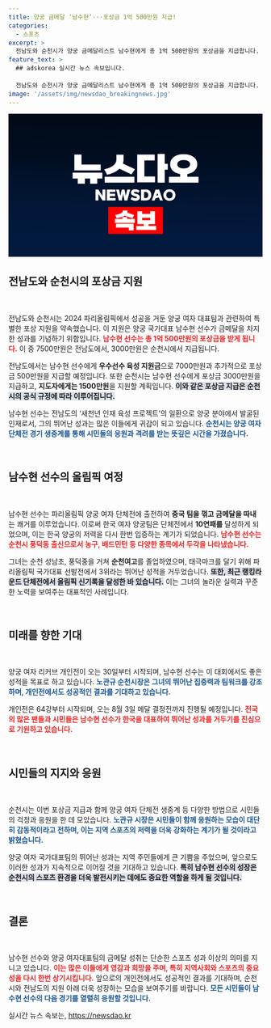 ```yaml
---
title: 양궁 금메달 ‘남수현’···포상금 1억 500만원 지급!
categories:
  - 스포츠
excerpt: >
  전남도와 순천시가 양궁 금메달리스트 남수현에게 총 1억 500만원의 포상금을 지급합니다. 10연패의 역사를 가진 국가대표 팀에 속한 그녀의 예열된 개인전 기대감이 고조됩니다!
feature_text: >
  ## adskorea 실시간 뉴스 속보입니다.

  전남도와 순천시가 양궁 금메달리스트 남수현에게 총 1억 500만원의 포상금을 지급합니다. 10연패의 역사를 가진 국가대표 팀에 속한 그녀의 예열된 개인전 기대감이 고조됩니다!
image: '/assets/img/newsdao_breakingnews.jpg'
---
```


<p><img src="/assets/img/newsdao_breakingnews.jpg" alt="adskorea 속보" /></p>

<h2 data-ke-size="size26">전남도와 순천시의 포상금 지원</h2>

<p data-ke-size="size16">&nbsp;</p>

<p>전남도와 순천시는 2024 파리올림픽에서 성공을 거둔 양궁 여자 대표팀과 관련하여 특별한 포상 지원을 약속했습니다. 이 지원은 양궁 국가대표 남수현 선수가 금메달을 차지한 성과를 기념하기 위함입니다. <b><span style="color: #ee2323;">남수현 선수는 총 1억 500만원의 포상금을 받게 됩니다.</span></b> 이 중 7500만원은 전남도에서, 3000만원은 순천시에서 지급됩니다. </p>

<p>전남도에서는 남수현 선수에게 <strong>우수선수 육성 지원금</strong>으로 7000만원과 추가적으로 포상금 500만원을 지급할 예정입니다. 또한 순천시는 남수현 선수에게 포상금 3000만원을 지급하고, <strong>지도자에게는 1500만원</strong>을 지원할 계획입니다. <b><span style="background-color: #21538527;">이와 같은 포상금 지급은 순천시의 공식 규정에 따라 이루어집니다.</span></b></p>

<p>남수현 선수는 전남도의 ‘새천년 인재 육성 프로젝트’의 일환으로 양궁 분야에서 발굴된 인재로서, 그의 뛰어난 성과는 많은 이들에게 귀감이 되고 있습니다.  <b><span style="color: #1a5490;">순천시는 양궁 여자 단체전 경기 생중계를 통해 시민들의 응원과 격려를 받는 뜻깊은 시간을 가졌습니다.</span></b></p>

<p data-ke-size="size16">&nbsp;</p>

<h2 data-ke-size="size26">남수현 선수의 올림픽 여정</h2>

<p data-ke-size="size16">&nbsp;</p>

<p>남수현 선수는 파리올림픽 양궁 여자 단체전에 출전하여 <strong>중국 팀을 꺾고 금메달을 따내</strong>는 쾌거를 이루었습니다. 이로써 한국 여자 양궁팀은 단체전에서 <strong>10연패를</strong> 달성하게 되었으며, 이는 한국 양궁의 저력을 다시 한번 입증하는 계기가 되었습니다. <b><span style="color: #ee2323;">남수현 선수는 순천시 풍덕동 출신으로서 농구, 배드민턴 등 다양한 종목에서 두각을 나타냈습니다.</span></b> </p>

<p>그녀는 순천 성남초, 풍덕중을 거쳐 <strong>순천여고</strong>를 졸업하였으며, 태극마크를 달기 위해 파리올림픽 국가대표 선발전에서 3위라는 뛰어난 성적을 거두었습니다. <b><span style="background-color: #21538527;">또한, 최근 랭킹라운드 단체전에서 올림픽 신기록을 달성한 바 있습니다.</span></b> 이는 그녀의 놀라운 실력과 꾸준한 노력을 보여주는 대표적인 사례입니다. </p>

<p data-ke-size="size16">&nbsp;</p>

<h2 data-ke-size="size26">미래를 향한 기대</h2>

<p data-ke-size="size16">&nbsp;</p>

<p>양궁 여자 리커브 개인전이 오는 30일부터 시작되며, 남수현 선수는 이 대회에서도 좋은 성적을 목표로 하고 있습니다. <b><span style="color: #1a5490;">노관규 순천시장은 그녀의 뛰어난 집중력과 팀워크를 강조하며, 개인전에서도 성공적인 결과를 기대하고 있습니다.</span></b> </p>

<p>개인전은 64강부터 시작되며, 오는 8월 3일 메달 결정전까지 진행될 예정입니다. <b><span style="color: #ee2323;">전국의 많은 팬들과 시민들은 남수현 선수가 한국을 대표하여 뛰어난 성과를 거두기를 진심으로 기원하고 있습니다.</span></b></p>

<p data-ke-size="size16">&nbsp;</p>

<h2 data-ke-size="size26">시민들의 지지와 응원</h2>

<p data-ke-size="size16">&nbsp;</p>

<p>순천시는 이번 포상금 지급과 함께 양궁 여자 단체전 생중계 등 다양한 방법으로 시민들의 걱정과 응원을 한 데 모았습니다. <b><span style="color: #1a5490;">노관규 시장은 시민들이 함께 응원하는 모습이 대단히 감동적이라고 전하며, 이는 지역 스포츠의 저력을 더욱 강화하는 계기가 될 것이라고 밝혔습니다.</span></b> </p>

<p>양궁 여자 국가대표팀의 뛰어난 성과는 지역 주민들에게 큰 기쁨을 주었으며, 앞으로도 이러한 성과가 지속적으로 이어질 것을 기대하고 있습니다. <b><span style="background-color: #21538527;">특히 남수현 선수의 성장은 순천시의 스포츠 환경을 더욱 발전시키는 데에도 중요한 역할을 하게 될 것입니다.</span></b></p>

<p data-ke-size="size16">&nbsp;</p>

<h2 data-ke-size="size26">결론</h2>

<p data-ke-size="size16">&nbsp;</p>

<p>남수현 선수와 양궁 여자대표팀의 금메달 성취는 단순한 스포츠 성과 이상의 의미를 지니고 있습니다. <b><span style="color: #ee2323;">이는 많은 이들에게 영감과 희망을 주며, 특히 지역사회와 스포츠의 중요성을 다시 한번 상기시킵니다.</span></b> 앞으로의 개인전에서도 성공적인 결과를 기대하며, 순천시와 전남도의 지원 아래 더욱 성장하는 모습을 보여주기를 바랍니다. <b><span style="color: #1a5490;">모든 시민들이 남수현 선수의 다음 경기를 열렬히 응원할 것입니다.</span></b></p>
실시간 뉴스 속보는, <a href="https://newsdao.kr" rel="dofollow">https://newsdao.kr</a>


